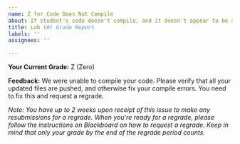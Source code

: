 ```yaml
---
name: Z for Code Does Not Compile
about: If student's code doesn't compile, and it doesn't appear to be a bad push.
title: Lab (#) Grade Report
labels: ''
assignees: ''

---
```


**Your Current Grade:** Z (Zero)

**Feedback:** We were unable to compile your code. Please verify that all your updated files are pushed, and otherwise fix your compile errors. You need to fix this and request a regrade.

_Note: You have up to 2 weeks upon receipt of this issue to make any resubmissions for a regrade. When you're ready for a regrade, please follow the instructions on Blackboard on how to request a regrade. Keep in mind that only your grade by the end of the regrade period counts._
